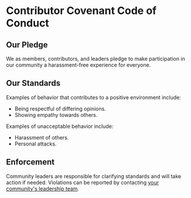 
# Contributor Covenant Code of Conduct

## **Our Pledge**
We as members, contributors, and leaders pledge to make participation in our community a harassment-free experience for everyone.

## **Our Standards**
Examples of behavior that contributes to a positive environment include:
- Being respectful of differing opinions.
- Showing empathy towards others.

Examples of unacceptable behavior include:
- Harassment of others.
- Personal attacks.

## **Enforcement**
Community leaders are responsible for clarifying standards and will take action if needed. Violations can be reported by contacting [your community's leadership team](mailto:theophilusmartin@zohomail.com).
